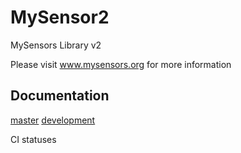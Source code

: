 # MySensor2

MySensors Library v2

Please visit www.mysensors.org for more information

Documentation
-------------
[master](https://www.mysensors.org/apidocs/index.html) [development](https://www.mysensors.org/apidocs-beta/index.html)

CI statuses

